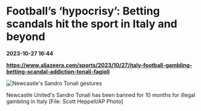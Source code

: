# Football’s ‘hypocrisy’: Betting scandals hit the sport in Italy and beyond

**2023-10-27 16:44**

**https://www.aljazeera.com/sports/2023/10/27/italy-football-gambling-betting-scandal-addiction-tonali-fagioli**

![Newcastle's Sandro Tonali gestures](https://www.aljazeera.com/wp-content/uploads/2023/10/AP23298740331283-1698409897.jpg?resize=770%2C513&quality=80)

Newcastle United's Sandro Tonali has been banned for 10 months for illegal gambling in Italy \[File: Scott Heppell/AP Photo\]